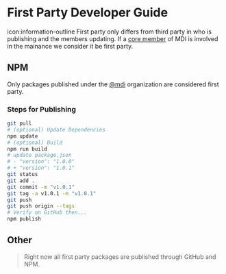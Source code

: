 # First Party Developer Guide

<div class="alert alert-info">
  icon:information-outline First party only differs from third party in who is publishing and the members updating. If a <a href="/contributors">core member</a> of MDI is involved in the mainance we consider it be first party.
</div>

## NPM

Only packages published under the [@mdi][org] organization are considered first party.

### Steps for Publishing

```bash
git pull
# (optional) Update Dependencies
npm update
# (optional) Build
npm run build
# update package.json
# - "version": "1.0.0"
# + "version": "1.0.1"
git status
git add .
git commit -m "v1.0.1"
git tag -a v1.0.1 -m "v1.0.1"
git push
git push origin --tags
# Verify on GitHub then...
npm publish
```

## Other

> Right now all first party packages are published through GitHub and NPM.

[org]: https://www.npmjs.com/org/mdi